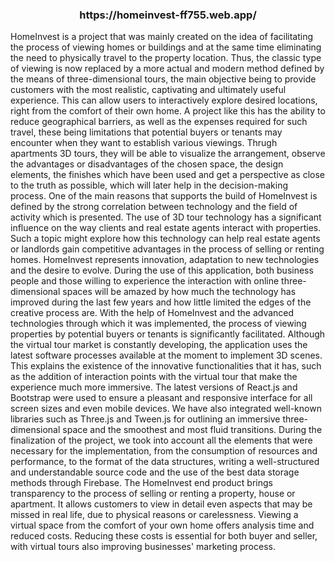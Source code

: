 <h3 align="center">https://homeinvest-ff755.web.app/</h3>

HomeInvest is a project that was mainly created on the idea of facilitating the process of viewing homes or buildings and at the same time eliminating the need to physically travel to the property location. Thus, the classic type of viewing is now replaced by a more actual and modern method defined by the means of three-dimensional tours, the main objective being to provide customers with the most realistic, captivating and ultimately useful experience. This can allow users to interactively explore desired locations, right from the comfort of their own home.
A project like this has the ability to reduce geographical barriers, as well as the expenses required for such travel, these being limitations that potential buyers or tenants may encounter when they want to establish various viewings. Thrugh apartments 3D tours, they will be able to visualize the arrangement, observe the advantages or disadvantages of the chosen space, the design elements, the finishes which have been used and get a perspective as close to the truth as possible, which will later help in the decision-making process.
One of the main reasons that supports the build of HomeInvest is defined by the strong correlation between technology and the field of activity which is presented. The use of 3D tour technology has a significant influence on the way clients and real estate agents interact with properties. Such a topic might explore how this technology can help real estate agents or landlords gain competitive advantages in the process of selling or renting homes.
HomeInvest represents innovation, adaptation to new technologies and the desire to evolve. During the use of this application, both business people and those willing to experience the interaction with online three-dimensional spaces will be amazed by how much the technology has improved during the last few years and how little limited the edges of the creative process are. With the help of HomeInvest and the advanced technologies through which it was implemented, the process of viewing properties by potential buyers or tenants is significantly facilitated.
Although the virtual tour market is constantly developing, the application uses the latest software processes available at the moment to implement 3D scenes. This explains the existence of the innovative functionalities that it has, such as the addition of interaction points with the virtual tour that make the experience much more immersive. The latest versions of React.js and Bootstrap were used to ensure a pleasant and responsive interface for all screen sizes and even mobile devices. We have also integrated well-known libraries such as Three.js and Tween.js for outlining an immersive three-dimensional space and the smoothest and most fluid transitions. During the finalization of the project, we took into account all the elements that were necessary for the implementation, from the consumption of resources and performance, to the format of the data structures, writing a well-structured and understandable source code and the use of the best data storage methods through Firebase.
The HomeInvest end product brings transparency to the process of selling or renting a property, house or apartment. It allows customers to view in detail even aspects that may be missed in real life, due to physical reasons or carelessness. Viewing a virtual space from the comfort of your own home offers analysis time and reduced costs. Reducing these costs is essential for both buyer and seller, with virtual tours also improving businesses' marketing process.
